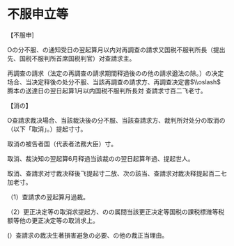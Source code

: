 # 不服申立等

【不服申\]

Oの分不服、の通知受日の翌起算月以内对再調查の請求又国税不服判所長（提出先、国税不服判所首席国税判官）对查請求主。

再調查の請求（法定の再調查の請求期間释過後のの他の請求遒法の除。）の决定场合、当决定释後の处分不服、当該再調查の請求方、再調查决定書$\\oslash$ 腾本の送達日の翌日起算1月以内国税不服判所長対 查請求寸百二飞老寸。

【消の】

O查請求裁决場合、当該裁決後の分不服、当該查請求方、裁判所対处分の取消の（以下「取消」。）提起寸寸。

取消の被告者国（代表者法務大臣）寸。

取消、裁決知の翌起算6月释過当該裁のの翌日起算年過、提起世人。

取消、查請求对寸裁决释後飞提起寸二放、次の該当、查請求对裁决释提起百二七加老寸。

（1）查請求の翌起算月過裁。

（2）更正决定等の取消求提起方、のの属間当該更正决定等国税の課税標潍等税额等他の更正决定等の取消求上。

(）查請求の裁决生著損害避急の必要、の他の裁正当理由。